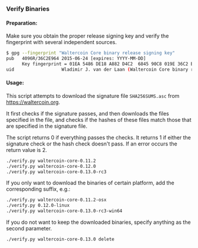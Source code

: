 ### Verify Binaries

#### Preparation:

Make sure you obtain the proper release signing key and verify the fingerprint with several independent sources.

```sh
$ gpg --fingerprint "Waltercoin Core binary release signing key"
pub   4096R/36C2E964 2015-06-24 [expires: YYYY-MM-DD]
      Key fingerprint = 01EA 5486 DE18 A882 D4C2  6845 90C8 019E 36C2 E964
uid                  Wladimir J. van der Laan (Waltercoin Core binary release signing key) <laanwj@gmail.com>
```

#### Usage:

This script attempts to download the signature file `SHA256SUMS.asc` from https://waltercoin.org.

It first checks if the signature passes, and then downloads the files specified in the file, and checks if the hashes of these files match those that are specified in the signature file.

The script returns 0 if everything passes the checks. It returns 1 if either the signature check or the hash check doesn't pass. If an error occurs the return value is 2.


```sh
./verify.py waltercoin-core-0.11.2
./verify.py waltercoin-core-0.12.0
./verify.py waltercoin-core-0.13.0-rc3
```

If you only want to download the binaries of certain platform, add the corresponding suffix, e.g.:

```sh
./verify.py waltercoin-core-0.11.2-osx
./verify.py 0.12.0-linux
./verify.py waltercoin-core-0.13.0-rc3-win64
```

If you do not want to keep the downloaded binaries, specify anything as the second parameter.

```sh
./verify.py waltercoin-core-0.13.0 delete
```

